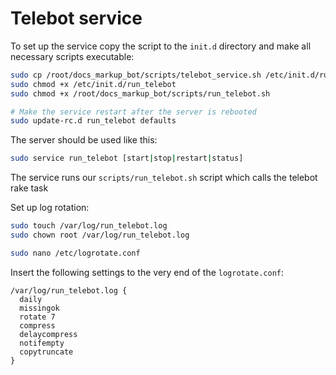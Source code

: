 # Telebot service

To set up the service copy the script to the `init.d` directory and make all necessary scripts executable:

```bash
sudo cp /root/docs_markup_bot/scripts/telebot_service.sh /etc/init.d/run_telebot
sudo chmod +x /etc/init.d/run_telebot
sudo chmod +x /root/docs_markup_bot/scripts/run_telebot.sh

# Make the service restart after the server is rebooted
sudo update-rc.d run_telebot defaults
```

The server should be used like this:

```bash
sudo service run_telebot [start|stop|restart|status]
```

The service runs our `scripts/run_telebot.sh` script which calls the telebot rake task

Set up log rotation:

```bash
sudo touch /var/log/run_telebot.log
sudo chown root /var/log/run_telebot.log

sudo nano /etc/logrotate.conf
```

Insert the following settings to the very end of the `logrotate.conf`:

```
/var/log/run_telebot.log {
  daily
  missingok
  rotate 7
  compress
  delaycompress
  notifempty
  copytruncate
}
```
